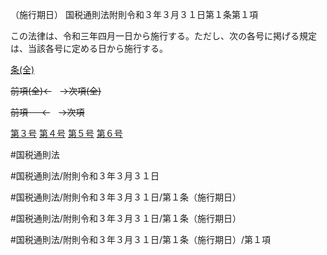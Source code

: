 （施行期日）
国税通則法附則令和３年３月３１日第１条第１項

この法律は、令和三年四月一日から施行する。ただし、次の各号に掲げる規定は、当該各号に定める日から施行する。

[条(全)](国税通則法＿＿＿＿附則令和３年３月３１日第１条_.md)

~~前項(全)←~~　~~→次項(全)~~

~~前項 　 ←~~　~~→次項~~

[第３号](国税通則法＿＿＿＿附則令和３年３月３１日第１条第１項第３号.md)  [第４号](国税通則法＿＿＿＿附則令和３年３月３１日第１条第１項第４号.md)  [第５号](国税通則法＿＿＿＿附則令和３年３月３１日第１条第１項第５号.md)  [第６号](国税通則法＿＿＿＿附則令和３年３月３１日第１条第１項第６号.md)  

#国税通則法

#国税通則法/附則令和３年３月３１日

#国税通則法/附則令和３年３月３１日/第１条（施行期日）

#国税通則法/附則令和３年３月３１日/第１条（施行期日）

#国税通則法/附則令和３年３月３１日/第１条（施行期日）/第１項

